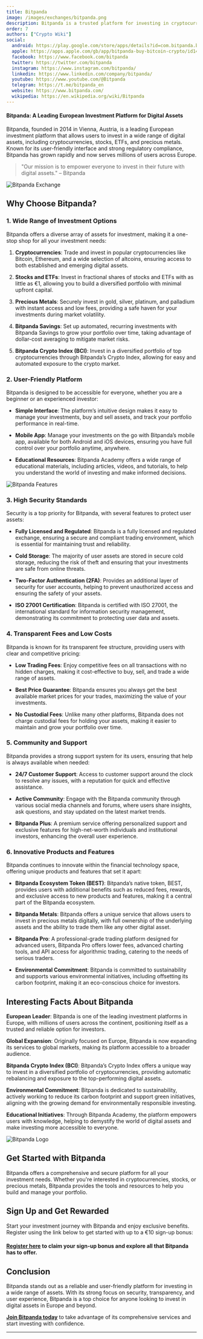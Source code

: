 ```yaml
---
title: Bitpanda
image: /images/exchanges/bitpanda.png
description: Bitpanda is a trusted platform for investing in cryptocurrencies, stocks and metals with ease.
order: 7
authors: ["Crypto Wiki"]
social:
  android: https://play.google.com/store/apps/details?id=com.bitpanda.bitpanda
  apple: https://apps.apple.com/gb/app/bitpanda-buy-bitcoin-crypto/id1449018960
  facebook: https://www.facebook.com/bitpanda
  twitter: https://twitter.com/bitpanda
  instagram: https://www.instagram.com/bitpanda/
  linkedin: https://www.linkedin.com/company/bitpanda/
  youtube: https://www.youtube.com/@Bitpanda
  telegram: https://t.me/bitpanda_en
  website: https://www.bitpanda.com/
  wikipedia: https://en.wikipedia.org/wiki/Bitpanda
---
```


#### Bitpanda: A Leading European Investment Platform for Digital Assets

Bitpanda, founded in 2014 in Vienna, Austria, is a leading European investment platform that allows users to invest in a wide range of digital assets, including cryptocurrencies, stocks, ETFs, and precious metals. Known for its user-friendly interface and strong regulatory compliance, Bitpanda has grown rapidly and now serves millions of users across Europe.

> "Our mission is to empower everyone to invest in their future with digital assets." – Bitpanda

![Bitpanda Exchange](/images/exchanges/bitpanda.png)

## Why Choose Bitpanda?

### 1. Wide Range of Investment Options

Bitpanda offers a diverse array of assets for investment, making it a one-stop shop for all your investment needs:

1. **Cryptocurrencies**: Trade and invest in popular cryptocurrencies like Bitcoin, Ethereum, and a wide selection of altcoins, ensuring access to both established and emerging digital assets.

2. **Stocks and ETFs**: Invest in fractional shares of stocks and ETFs with as little as €1, allowing you to build a diversified portfolio with minimal upfront capital.

3. **Precious Metals**: Securely invest in gold, silver, platinum, and palladium with instant access and low fees, providing a safe haven for your investments during market volatility.

4. **Bitpanda Savings**: Set up automated, recurring investments with Bitpanda Savings to grow your portfolio over time, taking advantage of dollar-cost averaging to mitigate market risks.

5. **Bitpanda Crypto Index (BCI)**: Invest in a diversified portfolio of top cryptocurrencies through Bitpanda’s Crypto Index, allowing for easy and automated exposure to the crypto market.

### 2. User-Friendly Platform

Bitpanda is designed to be accessible for everyone, whether you are a beginner or an experienced investor:

- **Simple Interface**: The platform’s intuitive design makes it easy to manage your investments, buy and sell assets, and track your portfolio performance in real-time.

- **Mobile App**: Manage your investments on the go with Bitpanda’s mobile app, available for both Android and iOS devices, ensuring you have full control over your portfolio anytime, anywhere.

- **Educational Resources**: Bitpanda Academy offers a wide range of educational materials, including articles, videos, and tutorials, to help you understand the world of investing and make informed decisions.

![Bitpanda Features](/images/posts/bitpanda-app.png)

### 3. High Security Standards

Security is a top priority for Bitpanda, with several features to protect user assets:

- **Fully Licensed and Regulated**: Bitpanda is a fully licensed and regulated exchange, ensuring a secure and compliant trading environment, which is essential for maintaining trust and reliability.

- **Cold Storage**: The majority of user assets are stored in secure cold storage, reducing the risk of theft and ensuring that your investments are safe from online threats.

- **Two-Factor Authentication (2FA)**: Provides an additional layer of security for user accounts, helping to prevent unauthorized access and ensuring the safety of your assets.

- **ISO 27001 Certification**: Bitpanda is certified with ISO 27001, the international standard for information security management, demonstrating its commitment to protecting user data and assets.

### 4. Transparent Fees and Low Costs

Bitpanda is known for its transparent fee structure, providing users with clear and competitive pricing:

- **Low Trading Fees**: Enjoy competitive fees on all transactions with no hidden charges, making it cost-effective to buy, sell, and trade a wide range of assets.

- **Best Price Guarantee**: Bitpanda ensures you always get the best available market prices for your trades, maximizing the value of your investments.

- **No Custodial Fees**: Unlike many other platforms, Bitpanda does not charge custodial fees for holding your assets, making it easier to maintain and grow your portfolio over time.

### 5. Community and Support

Bitpanda provides a strong support system for its users, ensuring that help is always available when needed:

- **24/7 Customer Support**: Access to customer support around the clock to resolve any issues, with a reputation for quick and effective assistance.

- **Active Community**: Engage with the Bitpanda community through various social media channels and forums, where users share insights, ask questions, and stay updated on the latest market trends.

- **Bitpanda Plus**: A premium service offering personalized support and exclusive features for high-net-worth individuals and institutional investors, enhancing the overall user experience.

### 6. Innovative Products and Features

Bitpanda continues to innovate within the financial technology space, offering unique products and features that set it apart:

- **Bitpanda Ecosystem Token (BEST)**: Bitpanda’s native token, BEST, provides users with additional benefits such as reduced fees, rewards, and exclusive access to new products and features, making it a central part of the Bitpanda ecosystem.

- **Bitpanda Metals**: Bitpanda offers a unique service that allows users to invest in precious metals digitally, with full ownership of the underlying assets and the ability to trade them like any other digital asset.

- **Bitpanda Pro**: A professional-grade trading platform designed for advanced users, Bitpanda Pro offers lower fees, advanced charting tools, and API access for algorithmic trading, catering to the needs of serious traders.

- **Environmental Commitment**: Bitpanda is committed to sustainability and supports various environmental initiatives, including offsetting its carbon footprint, making it an eco-conscious choice for investors.

## Interesting Facts About Bitpanda

**European Leader**: Bitpanda is one of the leading investment platforms in Europe, with millions of users across the continent, positioning itself as a trusted and reliable option for investors.

**Global Expansion**: Originally focused on Europe, Bitpanda is now expanding its services to global markets, making its platform accessible to a broader audience.

**Bitpanda Crypto Index (BCI)**: Bitpanda’s Crypto Index offers a unique way to invest in a diversified portfolio of cryptocurrencies, providing automatic rebalancing and exposure to the top-performing digital assets.

**Environmental Commitment**: Bitpanda is dedicated to sustainability, actively working to reduce its carbon footprint and support green initiatives, aligning with the growing demand for environmentally responsible investing.

**Educational Initiatives**: Through Bitpanda Academy, the platform empowers users with knowledge, helping to demystify the world of digital assets and make investing more accessible to everyone.

![Bitpanda Logo](/images/posts/bitpanda-banner.png)

## Get Started with Bitpanda

Bitpanda offers a comprehensive and secure platform for all your investment needs. Whether you're interested in cryptocurrencies, stocks, or precious metals, Bitpanda provides the tools and resources to help you build and manage your portfolio.

## Sign Up and Get Rewarded

Start your investment journey with Bitpanda and enjoy exclusive benefits. Register using the link below to get started with up to a €10 sign-up bonus:

#### **[Register here](https://www.bitpanda.com/?ref=218256540088952131) to claim your sign-up bonus and explore all that Bitpanda has to offer.**

## Conclusion

Bitpanda stands out as a reliable and user-friendly platform for investing in a wide range of assets. With its strong focus on security, transparency, and user experience, Bitpanda is a top choice for anyone looking to invest in digital assets in Europe and beyond.

**[Join Bitpanda today](https://www.bitpanda.com/?ref=218256540088952131)** to take advantage of its comprehensive services and start investing with confidence.

---
